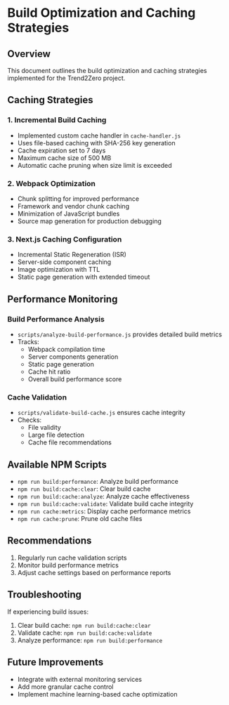 # Build Optimization and Caching Strategies

## Overview
This document outlines the build optimization and caching strategies implemented for the Trend2Zero project.

## Caching Strategies

### 1. Incremental Build Caching
- Implemented custom cache handler in `cache-handler.js`
- Uses file-based caching with SHA-256 key generation
- Cache expiration set to 7 days
- Maximum cache size of 500 MB
- Automatic cache pruning when size limit is exceeded

### 2. Webpack Optimization
- Chunk splitting for improved performance
- Framework and vendor chunk caching
- Minimization of JavaScript bundles
- Source map generation for production debugging

### 3. Next.js Caching Configuration
- Incremental Static Regeneration (ISR)
- Server-side component caching
- Image optimization with TTL
- Static page generation with extended timeout

## Performance Monitoring

### Build Performance Analysis
- `scripts/analyze-build-performance.js` provides detailed build metrics
- Tracks:
  - Webpack compilation time
  - Server components generation
  - Static page generation
  - Cache hit ratio
  - Overall build performance score

### Cache Validation
- `scripts/validate-build-cache.js` ensures cache integrity
- Checks:
  - File validity
  - Large file detection
  - Cache file recommendations

## Available NPM Scripts

- `npm run build:performance`: Analyze build performance
- `npm run build:cache:clear`: Clear build cache
- `npm run build:cache:analyze`: Analyze cache effectiveness
- `npm run build:cache:validate`: Validate build cache integrity
- `npm run cache:metrics`: Display cache performance metrics
- `npm run cache:prune`: Prune old cache files

## Recommendations

1. Regularly run cache validation scripts
2. Monitor build performance metrics
3. Adjust cache settings based on performance reports

## Troubleshooting

If experiencing build issues:
1. Clear build cache: `npm run build:cache:clear`
2. Validate cache: `npm run build:cache:validate`
3. Analyze performance: `npm run build:performance`

## Future Improvements
- Integrate with external monitoring services
- Add more granular cache control
- Implement machine learning-based cache optimization